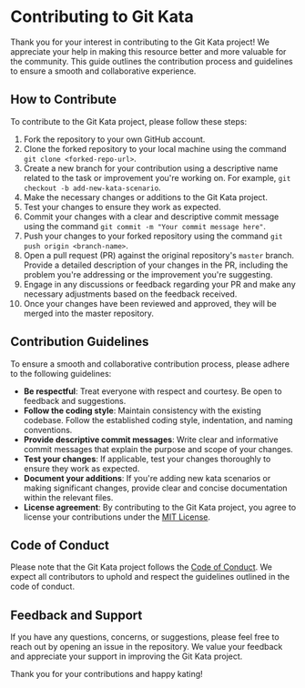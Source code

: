 # Contributing to Git Kata

Thank you for your interest in contributing to the Git Kata project! We appreciate your help in making this resource better and more valuable for the community. This guide outlines the contribution process and guidelines to ensure a smooth and collaborative experience.

## How to Contribute

To contribute to the Git Kata project, please follow these steps:

1. Fork the repository to your own GitHub account.
2. Clone the forked repository to your local machine using the command `git clone <forked-repo-url>`.
3. Create a new branch for your contribution using a descriptive name related to the task or improvement you're working on. For example, `git checkout -b add-new-kata-scenario`.
4. Make the necessary changes or additions to the Git Kata project.
5. Test your changes to ensure they work as expected.
6. Commit your changes with a clear and descriptive commit message using the command `git commit -m "Your commit message here"`.
7. Push your changes to your forked repository using the command `git push origin <branch-name>`.
8. Open a pull request (PR) against the original repository's `master` branch. Provide a detailed description of your changes in the PR, including the problem you're addressing or the improvement you're suggesting.
9. Engage in any discussions or feedback regarding your PR and make any necessary adjustments based on the feedback received.
10. Once your changes have been reviewed and approved, they will be merged into the master repository.

## Contribution Guidelines

To ensure a smooth and collaborative contribution process, please adhere to the following guidelines:

- **Be respectful**: Treat everyone with respect and courtesy. Be open to feedback and suggestions.
- **Follow the coding style**: Maintain consistency with the existing codebase. Follow the established coding style, indentation, and naming conventions.
- **Provide descriptive commit messages**: Write clear and informative commit messages that explain the purpose and scope of your changes.
- **Test your changes**: If applicable, test your changes thoroughly to ensure they work as expected.
- **Document your additions**: If you're adding new kata scenarios or making significant changes, provide clear and concise documentation within the relevant files.
- **License agreement**: By contributing to the Git Kata project, you agree to license your contributions under the [MIT License](LICENSE).

## Code of Conduct

Please note that the Git Kata project follows the [Code of Conduct](CODE-OF-CONDUCT.md). We expect all contributors to uphold and respect the guidelines outlined in the code of conduct.

## Feedback and Support

If you have any questions, concerns, or suggestions, please feel free to reach out by opening an issue in the repository. We value your feedback and appreciate your support in improving the Git Kata project.

Thank you for your contributions and happy kating!
